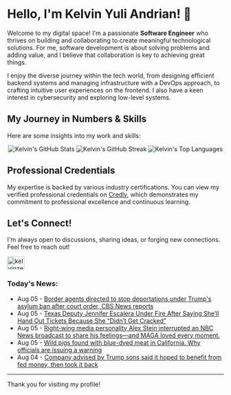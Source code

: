 # Hello, I'm Kelvin Yuli Andrian! 👋

Welcome to my digital space! I'm a passionate **Software Engineer** who thrives on building and collaborating to create meaningful technological solutions. For me, software development is about solving problems and adding value, and I believe that collaboration is key to achieving great things.

I enjoy the diverse journey within the tech world, from designing efficient backend systems and managing infrastructure with a DevOps approach, to crafting intuitive user experiences on the frontend. I also have a keen interest in cybersecurity and exploring low-level systems.

## My Journey in Numbers & Skills

Here are some insights into my work and skills:

<p align="center">
  <img src="https://github-readme-stats.vercel.app/api?username=kelvinzer0&show_icons=true&theme=radical" alt="Kelvin's GitHub Stats" />
  <img src="https://github-readme-streak-stats.herokuapp.com/?user=kelvinzer0&theme=radical" alt="Kelvin's GitHub Streak" />
  <img src="https://github-readme-stats.vercel.app/api/top-langs/?username=kelvinzer0&layout=compact&theme=radical" alt="Kelvin's Top Languages" />
</p>

## Professional Credentials

My expertise is backed by various industry certifications. You can view my verified professional credentials on [Credly](https://www.credly.com/users/kelvin-yuli-andrian/badges), which demonstrates my commitment to professional excellence and continuous learning.

## Let's Connect!

I'm always open to discussions, sharing ideas, or forging new connections. Feel free to reach out!

<p align="left">
    <a href="https://linkedin.com/in/kelvinzero" target="blank"><img align="center" src="https://cdn.jsdelivr.net/npm/simple-icons@3.0.1/icons/linkedin.svg" alt="kelvinzero" height="30" width="40" /></a>
</p>

### Today's News:

<!-- feed start -->
- Aug 05 - [Border agents directed to stop deportations under Trump's asylum ban after court order, CBS News reports](https://www.yahoo.com/news/articles/border-agents-directed-stop-deportations-020818320.html)
- Aug 05 - [Texas Deputy Jennifer Escalera Under Fire After Saying She’ll Hand Out Tickets Because She “Didn’t Get Cracked”](https://www.yahoo.com/entertainment/articles/texas-deputy-jennifer-escalera-under-011218541.html)
- Aug 05 - [Right-wing media personality Alex Stein interrupted an NBC News broadcast to share his feelings—and MAGA loved every moment.](https://www.yahoo.com/news/videos/wing-media-personality-alex-stein-005432550.html)
- Aug 05 - [Wild pigs found with blue-dyed meat in California. Why officials are issuing a warning](https://www.yahoo.com/news/articles/wild-pigs-found-blue-dyed-003653343.html)
- Aug 04 - [Company advised by Trump sons said it hoped to benefit from fed money, then took it back](https://finance.yahoo.com/news/company-advised-trump-sons-said-233046566.html)
<!-- feed end -->

---

Thank you for visiting my profile!